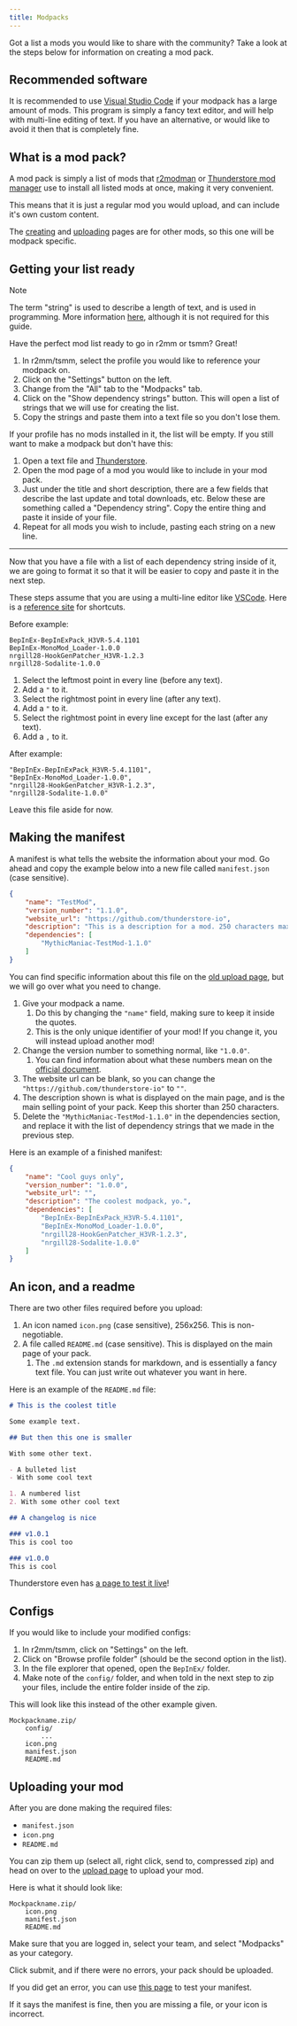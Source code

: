 ```yaml
---
title: Modpacks
---
```


Got a list a mods you would like to share with the community? Take a look at the steps below for information on creating a mod pack.

## Recommended software

It is recommended to use [Visual Studio Code](https://code.visualstudio.com) if your modpack has a large amount of mods. This program is simply a fancy text editor, and will help with multi-line editing of text. If you have an alternative, or would like to avoid it then that is completely fine.

## What is a mod pack?

A mod pack is simply a list of mods that [r2modman](https://h3vr.thunderstore.io/package/ebkr/r2modman/) or [Thunderstore mod manager](https://www.overwolf.com/app/Thunderstore-Thunderstore_Mod_Manager) use to install all listed mods at once, making it very convenient.

This means that it is just a regular mod you would upload, and can include it's own custom content.

The [creating](creating.md) and [uploading](uploading.md) pages are for other mods, so this one will be modpack specific.

## Getting your list ready

> [!NOTE]
> The term "string" is used to describe a length of text, and is used in programming. More information [here](https://www.tutorialspoint.com/computer_programming/computer_programming_strings.htm), although it is not required for this guide.

Have the perfect mod list ready to go in r2mm or tsmm? Great!

1. In r2mm/tsmm, select the profile you would like to reference your modpack on.
2. Click on the "Settings" button on the left.
3. Change from the "All" tab to the "Modpacks" tab.
4. Click on the "Show dependency strings" button. This will open a list of strings that we will use for creating the list.
5. Copy the strings and paste them into a text file so you don't lose them.

If your profile has no mods installed in it, the list will be empty. If you still want to make a modpack but don't have this:

1. Open a text file and [Thunderstore](https://h3vr.thunderstore.io).
2. Open the mod page of a mod you would like to include in your mod pack.
3. Just under the title and short description, there are a few fields that describe the last update and total downloads, etc. Below these are something called a "Dependency string". Copy the entire thing and paste it inside of your file.
4. Repeat for all mods you wish to include, pasting each string on a new line.

---

Now that you have a file with a list of each dependency string inside of it, we are going to format it so that it will be easier to copy and paste it in the next step.

These steps assume that you are using a multi-line editor like [VSCode](https://code.visualstudio.com). Here is a [reference site](https://tahoeninjas.blog/2019/03/30/multi-cursor-editing-in-visual-studio-code/) for shortcuts.

Before example:

```text
BepInEx-BepInExPack_H3VR-5.4.1101
BepInEx-MonoMod_Loader-1.0.0
nrgill28-HookGenPatcher_H3VR-1.2.3
nrgill28-Sodalite-1.0.0
```

1. Select the leftmost point in every line (before any text).
2. Add a `"` to it.
3. Select the rightmost point in every line (after any text).
4. Add a `"` to it.
5. Select the rightmost point in every line except for the last (after any text).
6. Add a `,` to it.

After example:

```text
"BepInEx-BepInExPack_H3VR-5.4.1101",
"BepInEx-MonoMod_Loader-1.0.0",
"nrgill28-HookGenPatcher_H3VR-1.2.3",
"nrgill28-Sodalite-1.0.0"
```

Leave this file aside for now.

## Making the manifest

A manifest is what tells the website the information about your mod. Go ahead and copy the example below into a new file called `manifest.json` (case sensitive).

```json
{
    "name": "TestMod",
    "version_number": "1.1.0",
    "website_url": "https://github.com/thunderstore-io",
    "description": "This is a description for a mod. 250 characters max",
    "dependencies": [
        "MythicManiac-TestMod-1.1.0"
    ]
}
```

You can find specific information about this file on the [old upload page](https://h3vr.thunderstore.io/package/create/docs/), but we will go over what you need to change.

1. Give your modpack a name.
   1. Do this by changing the `"name"` field, making sure to keep it inside the quotes.
   2. This is the only unique identifier of your mod! If you change it, you will instead upload another mod!
2. Change the version number to something normal, like `"1.0.0"`.
   1. You can find information about what these numbers mean on the [official document](https://semver.org).
3. The website url can be blank, so you can change the `"https://github.com/thunderstore-io"` to `""`.
4. The description shown is what is displayed on the main page, and is the main selling point of your pack. Keep this shorter than 250 characters.
5. Delete the `"MythicManiac-TestMod-1.1.0"` in the dependencies section, and replace it with the list of dependency strings that we made in the previous step.

Here is an example of a finished manifest:

```json
{
    "name": "Cool guys only",
    "version_number": "1.0.0",
    "website_url": "",
    "description": "The coolest modpack, yo.",
    "dependencies": [
        "BepInEx-BepInExPack_H3VR-5.4.1101",
        "BepInEx-MonoMod_Loader-1.0.0",
        "nrgill28-HookGenPatcher_H3VR-1.2.3",
        "nrgill28-Sodalite-1.0.0"
    ]
}
```

## An icon, and a readme

There are two other files required before you upload:

1. An icon named `icon.png` (case sensitive), 256x256. This is non-negotiable.
2. A file called `README.md` (case sensitive). This is displayed on the main page of your pack.
   1. The `.md` extension stands for markdown, and is essentially a fancy text file. You can just write out whatever you want in here.

Here is an example of the `README.md` file:

```md
# This is the coolest title

Some example text.

## But then this one is smaller

With some other text.

- A bulleted list
- With some cool text

1. A numbered list
2. With some other cool text

## A changelog is nice

### v1.0.1
This is cool too

### v1.0.0
This is cool
```

Thunderstore even has [a page to test it live](https://h3vr.thunderstore.io/tools/markdown-preview/)!

## Configs

If you would like to include your modified configs:

1. In r2mm/tsmm, click on "Settings" on the left.
2. Click on "Browse profile folder" (should be the second option in the list).
3. In the file explorer that opened, open the `BepInEx/` folder.
4. Make note of the `config/` folder, and when told in the next step to zip your files, include the entire folder inside of the zip.

This will look like this instead of the other example given.

```text
Mockpackname.zip/
    config/
        ...
    icon.png
    manifest.json
    README.md
```

## Uploading your mod

After you are done making the required files:

- `manifest.json`
- `icon.png`
- `README.md`

You can zip them up (select all, right click, send to, compressed zip) and head on over to the [upload page](https://h3vr.thunderstore.io/package/create/) to upload your mod.

Here is what it should look like:

```text
Mockpackname.zip/
    icon.png
    manifest.json
    README.md
```

Make sure that you are logged in, select your team, and select "Modpacks" as your category.

Click submit, and if there were no errors, your pack should be uploaded.

If you did get an error, you can use [this page](https://h3vr.thunderstore.io/tools/manifest-v1-validator/) to test your manifest.

If it says the manifest is fine, then you are missing a file, or your icon is incorrect.
